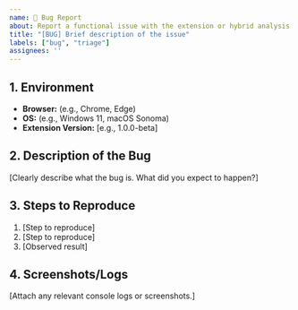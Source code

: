 ```yaml
---
name: 🐛 Bug Report
about: Report a functional issue with the extension or hybrid analysis flow.
title: "[BUG] Brief description of the issue"
labels: ["bug", "triage"]
assignees: ''
---
```


## 1. Environment

* **Browser:** (e.g., Chrome, Edge)
* **OS:** (e.g., Windows 11, macOS Sonoma)
* **Extension Version:** [e.g., 1.0.0-beta]

## 2. Description of the Bug

[Clearly describe what the bug is. What did you expect to happen?]

## 3. Steps to Reproduce

1. [Step to reproduce]
2. [Step to reproduce]
3. [Observed result]

## 4. Screenshots/Logs

[Attach any relevant console logs or screenshots.]